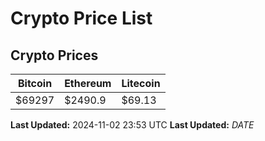 # Crypto Price List

## Crypto Prices
| Bitcoin | Ethereum | Litecoin |
| ------- | -------- | -------- |
| $69297 | $2490.9 | $69.13 |
**Last Updated:** 2024-11-02 23:53 UTC
**Last Updated:** $DATE$
